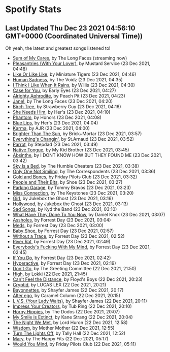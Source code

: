 
# Spotify Stats
## Last Updated Thu Dec 23 2021 04:56:10 GMT+0000 (Coordinated Universal Time))

Oh yeah, the latest and greatest songs listened to!

- [Sum of My Cares](https://www.last.fm/music/The+Long+Faces/_/Sum+of+My+Cares), by The Long Faces (streaming now)
- [Pleasantries (With Your Lover)](https://www.last.fm/music/Mustard+Service/_/Pleasantries+(With+Your+Lover)), by Mustard Service (23 Dec 2021, 04:48)
- [Like Or Like Like](https://www.last.fm/music/Miniature+Tigers/_/Like+Or+Like+Like), by Miniature Tigers (23 Dec 2021, 04:46)
- [Human Sadness](https://www.last.fm/music/The+Voidz/_/Human+Sadness), by The Voidz (23 Dec 2021, 04:35)
- [I Think I Like When It Rains](https://www.last.fm/music/Willis/_/I+Think+I+Like+When+It+Rains), by Willis (23 Dec 2021, 04:30)
- [Case for You](https://www.last.fm/music/Early+Eyes/_/Case+for+You), by Early Eyes (23 Dec 2021, 04:27)
- [Alrighty Aphrodite](https://www.last.fm/music/Peach+Pit/_/Alrighty+Aphrodite), by Peach Pit (23 Dec 2021, 04:23)
- [Jane!](https://www.last.fm/music/The+Long+Faces/_/Jane!), by The Long Faces (23 Dec 2021, 04:20)
- [Birch Tree](https://www.last.fm/music/Strawberry+Guy/_/Birch+Tree), by Strawberry Guy (23 Dec 2021, 04:16)
- [She Needs Him](https://www.last.fm/music/Her%27s/_/She+Needs+Him), by Her's (23 Dec 2021, 04:10)
- [Phantom](https://www.last.fm/music/Honors/_/Phantom), by Honors (23 Dec 2021, 04:08)
- [Blue Lips](https://www.last.fm/music/Her%27s/_/Blue+Lips), by Her's (23 Dec 2021, 04:04)
- [Karma](https://www.last.fm/music/AJR/_/Karma), by AJR (23 Dec 2021, 04:00)
- [Brighter Than The Sun](https://www.last.fm/music/Brick%252BMortar/_/Brighter+Than+The+Sun), by Brick+Mortar (23 Dec 2021, 03:57)
- [Everything's Changin'](https://www.last.fm/music/St.Arnaud/_/Everything%27s+Changin%27), by St.Arnaud (23 Dec 2021, 03:52)
- [Parrot](https://www.last.fm/music/Stepdad/_/Parrot), by Stepdad (23 Dec 2021, 03:49)
- [Native Tongue](https://www.last.fm/music/My+Kid+Brother/_/Native+Tongue), by My Kid Brother (23 Dec 2021, 03:45)
- [Absinthe](https://www.last.fm/music/I+DONT+KNOW+HOW+BUT+THEY+FOUND+ME/_/Absinthe), by I DONT KNOW HOW BUT THEY FOUND ME (23 Dec 2021, 03:42)
- [Sky Is a Bed](https://www.last.fm/music/The+Humble+Cheaters/_/Sky+Is+a+Bed), by The Humble Cheaters (23 Dec 2021, 03:38)
- [Only One Not Smiling](https://www.last.fm/music/The+Correspondents/_/Only+One+Not+Smiling), by The Correspondents (23 Dec 2021, 03:36)
- [Gold and Bones](https://www.last.fm/music/Friday+Pilots+Club/_/Gold+and+Bones), by Friday Pilots Club (23 Dec 2021, 03:32)
- [People and Their Bits](https://www.last.fm/music/Shoe/_/People+and+Their+Bits), by Shoe (23 Dec 2021, 03:27)
- [Parking Garage](https://www.last.fm/music/Tommy+Bravos/_/Parking+Garage), by Tommy Bravos (23 Dec 2021, 03:23)
- [Miss Connection](https://www.last.fm/music/The+Keystones/_/Miss+Connection), by The Keystones (23 Dec 2021, 03:20)
- [Girl](https://www.last.fm/music/Jukebox+the+Ghost/_/Girl), by Jukebox the Ghost (23 Dec 2021, 03:16)
- [Hollywood](https://www.last.fm/music/Jukebox+the+Ghost/_/Hollywood), by Jukebox the Ghost (23 Dec 2021, 03:13)
- [Sad Songs](https://www.last.fm/music/Kyd+the+Band/_/Sad+Songs), by Kyd the Band (23 Dec 2021, 03:10)
- [What Have They Done To You Now](https://www.last.fm/music/Daniel+Knox/_/What+Have+They+Done+To+You+Now), by Daniel Knox (23 Dec 2021, 03:07)
- [Assholes](https://www.last.fm/music/Forrest+Day/_/Assholes), by Forrest Day (23 Dec 2021, 03:04)
- [Meds](https://www.last.fm/music/Forrest+Day/_/Meds), by Forrest Day (23 Dec 2021, 03:00)
- [Baby Shoe](https://www.last.fm/music/Forrest+Day/_/Baby+Shoe), by Forrest Day (23 Dec 2021, 02:57)
- [Without a Trace](https://www.last.fm/music/Forrest+Day/_/Without+a+Trace), by Forrest Day (23 Dec 2021, 02:52)
- [River Rat](https://www.last.fm/music/Forrest+Day/_/River+Rat), by Forrest Day (23 Dec 2021, 02:49)
- [Everybody's Fucking With My Mind](https://www.last.fm/music/Forrest+Day/_/Everybody%27s+Fucking+With+My+Mind), by Forrest Day (23 Dec 2021, 02:45)
- [If You Do](https://www.last.fm/music/Forrest+Day/_/If+You+Do), by Forrest Day (23 Dec 2021, 02:42)
- [Hyperactive](https://www.last.fm/music/Forrest+Day/_/Hyperactive), by Forrest Day (23 Dec 2021, 02:19)
- [Don't Go](https://www.last.fm/music/The+Greeting+Committee/_/Don%27t+Go), by The Greeting Committee (22 Dec 2021, 21:50)
- [High](https://www.last.fm/music/Lokki/_/High), by Lokki (22 Dec 2021, 21:45)
- [Can't Feel the Distance](https://www.last.fm/music/Floyd%27s+Boys/_/Can%27t+Feel+the+Distance), by Floyd's Boys (22 Dec 2021, 20:23)
- [Cryptid](https://www.last.fm/music/LUCAS+LEX/_/Cryptid), by LUCAS LEX (22 Dec 2021, 20:21)
- [Bayonnettes](https://www.last.fm/music/Shayfer+James/_/Bayonnettes), by Shayfer James (22 Dec 2021, 20:17)
- [Alter ego](https://www.last.fm/music/Caramel+Column/_/Alter+ego), by Caramel Column (22 Dec 2021, 20:15)
- [L.V.S. (Your Lady Waits)](https://www.last.fm/music/Shayfer+James/_/L.V.S.+(Your+Lady+Waits)), by Shayfer James (22 Dec 2021, 20:11)
- [Impress Your Creators](https://www.last.fm/music/Tub+Ring/_/Impress+Your+Creators), by Tub Ring (22 Dec 2021, 20:10)
- [Horny Hippies](https://www.last.fm/music/The+Dodos/_/Horny+Hippies), by The Dodos (22 Dec 2021, 20:07)
- [My Smile is Extinct](https://www.last.fm/music/Kane+Strang/_/My+Smile+is+Extinct), by Kane Strang (22 Dec 2021, 20:04)
- [The Night We Met](https://www.last.fm/music/Lord+Huron/_/The+Night+We+Met), by Lord Huron (22 Dec 2021, 12:58)
- [Wisdom](https://www.last.fm/music/Mother+Mother/_/Wisdom), by Mother Mother (22 Dec 2021, 12:55)
- [Turn The Lights Off](https://www.last.fm/music/Tally+Hall/_/Turn+The+Lights+Off), by Tally Hall (22 Dec 2021, 12:52)
- [Mary](https://www.last.fm/music/The+Happy+Fits/_/Mary), by The Happy Fits (22 Dec 2021, 05:17)
- [Would You Mind](https://www.last.fm/music/Friday+Pilots+Club/_/Would+You+Mind), by Friday Pilots Club (22 Dec 2021, 05:11)
